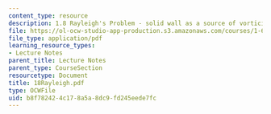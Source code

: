 ```yaml
---
content_type: resource
description: 1.8 Rayleigh's Problem - solid wall as a source of vorticity
file: https://ol-ocw-studio-app-production.s3.amazonaws.com/courses/1-63-advanced-fluid-dynamics-of-the-environment-fall-2002/b8f782424c178a5a8dc9fd245eede7fc_18Rayleigh.pdf
file_type: application/pdf
learning_resource_types:
- Lecture Notes
parent_title: Lecture Notes
parent_type: CourseSection
resourcetype: Document
title: 18Rayleigh.pdf
type: OCWFile
uid: b8f78242-4c17-8a5a-8dc9-fd245eede7fc
---
```

